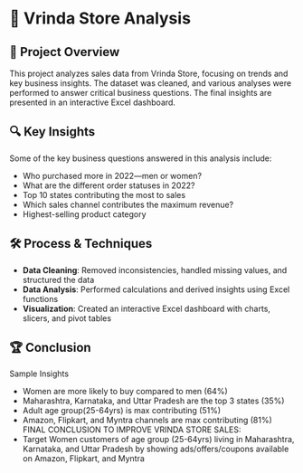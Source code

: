 # 🏪 Vrinda Store Analysis

## 📌 Project Overview
This project analyzes sales data from Vrinda Store, focusing on trends and key business insights. The dataset was cleaned, and various analyses were performed to answer critical business questions. The final insights are presented in an interactive Excel dashboard.

## 🔍 Key Insights
Some of the key business questions answered in this analysis include:
- Who purchased more in 2022—men or women?
- What are the different order statuses in 2022?
- Top 10 states contributing the most to sales
- Which sales channel contributes the maximum revenue?
- Highest-selling product category

## 🛠️ Process & Techniques
- **Data Cleaning**: Removed inconsistencies, handled missing values, and structured the data
- **Data Analysis**: Performed calculations and derived insights using Excel functions
- **Visualization**: Created an interactive Excel dashboard with charts, slicers, and pivot tables

## 🏆 Conclusion
Sample Insights
- Women are more likely to buy compared to men (64%)
- Maharashtra, Karnataka, and Uttar Pradesh are the top 3 states (35%)
- Adult age group(25-64yrs) is max contributing (51%)
- Amazon, Flipkart, and Myntra channels are max contributing (81%)
FINAL CONCLUSION TO IMPROVE VRINDA STORE SALES:
- Target Women customers of age group (25-64yrs) living in Maharashtra, Karnataka, and Uttar Pradesh by showing 
  ads/offers/coupons available on Amazon, Flipkart, and Myntra

